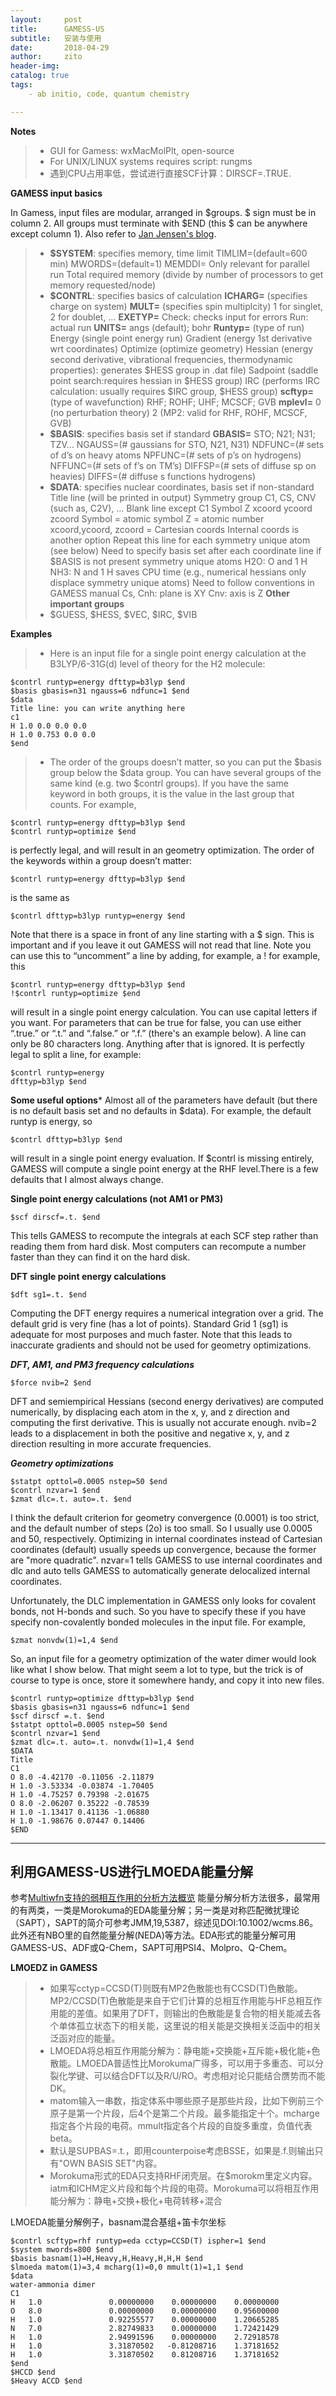 ```yaml
---
layout:     post
title:      GAMESS-US
subtitle:   安装与使用
date:       2018-04-29
author:     zito
header-img: 
catalog: true
tags:
    - ab initio, code, quantum chemistry

---
```

**Notes**
> * GUI for Gamess: wxMacMolPlt, open-source
> * For UNIX/LINUX systems requires script: rungms
> * 遇到CPU占用率低，尝试进行直接SCF计算：DIRSCF=.TRUE.


**GAMESS input basics** 

In Gamess, input files are modular, arranged in \$groups.
\$ sign must be in column 2.
All groups must terminate with \$END (this $ can be anywhere except column 1).
Also refer to [Jan Jensen's blog](http://molecularmodelingbasics.blogspot.com/2009/07/some-gamess-input-basics_24.html).

>* **\$SYSTEM**: specifies memory, time limit
TIMLIM=(default=600 min)
MWORDS=(default=1)
MEMDDI= Only relevant for parallel run
Total required memory (divide by number of processors to get memory 
requested/node)
>* **\$CONTRL**: specifies basics of calculation
**ICHARG=** (specifies charge on system)
**MULT=** (specifies spin multiplcity)
1 for singlet, 2 for doublet, …
**EXETYP=**
Check: checks input for errors
Run: actual run
**UNITS=**
angs (default); bohr
**Runtyp=** (type of run)
Energy (single point energy run)
Gradient (energy 1st derivative wrt coordinates)
Optimize (optimize geometry)
Hessian (energy second derivative, vibrational
frequencies, thermodynamic properties):
generates \$HESS group in .dat file)
Sadpoint (saddle point search:requires hessian in \$HESS group)
IRC (performs IRC calculation: usually requires \$IRC group, \$HESS group)
**scftyp=** (type of wavefunction)
RHF; ROHF; UHF; MCSCF; GVB
**mplevl=**
0 (no perturbation theory)
2 (MP2: valid for RHF, ROHF, MCSCF, GVB)
>* **\$BASIS**: specifies basis set if standard
**GBASIS=** STO; N21; N31; TZV…
NGAUSS=(# gaussians for STO, N21, N31)
NDFUNC=(# sets of d’s on heavy atoms
NPFUNC=(# sets of p’s on hydrogens)
NFFUNC=(# sets of f’s on TM’s)
DIFFSP=(# sets of diffuse sp on heavies)
DIFFS=(# diffuse s functions hydrogens)
>* **\$DATA**: specifies nuclear coordinates, basis set if non-standard
Title line (will be printed in output)
Symmetry group
C1, CS, CNV (such as, C2V), …
Blank line except C1
Symbol Z xcoord ycoord zcoord
Symbol = atomic symbol
Z = atomic number
xcoord,ycoord, zcoord = Cartesian coords
Internal coords is another option
Repeat this line for each symmetry unique atom (see below)
Need to specify basis set after each
coordinate line if \$BASIS is not present
symmetry unique atoms
H2O: O and 1 H
NH3: N and 1 H
saves CPU time (e.g., numerical hessians only displace symmetry unique atoms)
Need to follow conventions in GAMESS manual
Cs, Cnh: plane is XY
Cnv: axis is Z
**Other important groups**
>* \$GUESS, \$HESS, \$VEC, \$IRC, \$VIB

**Examples**
> * Here is an input file for a single point energy calculation at the B3LYP/6-31G(d) level of theory for the H2 molecule:
```
$contrl runtyp=energy dfttyp=b3lyp $end
$basis gbasis=n31 ngauss=6 ndfunc=1 $end
$data
Title line: you can write anything here
c1
H 1.0 0.0 0.0 0.0
H 1.0 0.753 0.0 0.0
$end
```
> * The order of the groups doesn’t matter, so you can put the \$basis group below the \$data group. You can have several groups of the same kind (e.g. two \$contrl groups). If you have the same keyword in both groups, it is the value in the last group that counts. For example,
```
$contrl runtyp=energy dfttyp=b3lyp $end
$contrl runtyp=optimize $end
```
is perfectly legal, and will result in an geometry optimization.
The order of the keywords within a group doesn’t matter:
```
$contrl runtyp=energy dfttyp=b3lyp $end
```
is the same as
```
$contrl dfttyp=b3lyp runtyp=energy $end
```
Note that there is a space in front of any line starting with a $ sign. This is important and if you leave it out GAMESS will not read that line. Note you can use this to “uncomment” a line by adding, for example, a ! for example, this
```
$contrl runtyp=energy dfttyp=b3lyp $end
!$contrl runtyp=optimize $end
```
will result in a single point energy calculation. You can use capital letters if you want. For parameters that can be true for false, you can use either “.true.” or “.t.” and “.false.” or “.f.” (there's an example below). 
A line can only be 80 characters long. Anything after that is ignored. It is perfectly legal to split a line, for example:
```
$contrl runtyp=energy
dfttyp=b3lyp $end
```
**Some useful options***
Almost all of the parameters have default (but there is no default basis set and no defaults in $data). For example, the default runtyp is energy, so
```
$contrl dfttyp=b3lyp $end
```
will result in a single point energy evaluation. If \$contrl is missing entirely, GAMESS will compute a single point energy at the RHF level.There is a few defaults that I almost always change.

**Single point energy calculations (not AM1 or PM3)**
```
$scf dirscf=.t. $end
```
This tells GAMESS to recompute the integrals at each SCF step rather than reading them from hard disk. Most computers can recompute a number faster than they can find it on the hard disk.

**DFT single point energy calculations**
```
$dft sg1=.t. $end
```
Computing the DFT energy requires a numerical integration over a grid. The default grid is very fine (has a lot of points). Standard Grid 1 (sg1) is adequate for most purposes and much faster. Note that this leads to inaccurate gradients and should not be used for geometry optimizations.

***DFT, AM1, and PM3 frequency calculations***
```
$force nvib=2 $end
```
DFT and semiempirical Hessians (second energy derivatives) are computed numerically, by displacing each atom in the x, y, and z direction and computing the first derivative. This is usually not accurate enough. nvib=2 leads to a displacement in both the positive and negative x, y, and z direction resulting in more accurate frequencies.

***Geometry optimizations***
```
$statpt opttol=0.0005 nstep=50 $end
$contrl nzvar=1 $end
$zmat dlc=.t. auto=.t. $end
```
I think the default criterion for geometry convergence (0.0001) is too strict, and the default number of steps (2o) is too small. So I usually use 0.0005 and 50, respectively. Optimizing in internal coordinates instead of Cartesian coordinates (default) usually speeds up convergence, because the former are "more quadratic". nzvar=1 tells GAMESS to use internal coordinates and dlc and auto tells GAMESS to automatically generate delocalized internal coordinates.

Unfortunately, the DLC implementation in GAMESS only looks for covalent bonds, not H-bonds and such. So you have to specify these if you have specify non-covalently bonded molecules in the input file. For example,
```
$zmat nonvdw(1)=1,4 $end
```
So, an input file for a geometry optimization of the water dimer would look like what I show below. That might seem a lot to type, but the trick is of course to type is once, store it somewhere handy, and copy it into new files.
```
$contrl runtyp=optimize dfttyp=b3lyp $end
$basis gbasis=n31 ngauss=6 ndfunc=1 $end
$scf dirscf =.t. $end
$statpt opttol=0.0005 nstep=50 $end
$contrl nzvar=1 $end
$zmat dlc=.t. auto=.t. nonvdw(1)=1,4 $end
$DATA
Title
C1
O 8.0 -4.42170 -0.11056 -2.11879
H 1.0 -3.53334 -0.03874 -1.70405
H 1.0 -4.75257 0.79398 -2.01675
O 8.0 -2.06207 0.35222 -0.78539
H 1.0 -1.13417 0.41136 -1.06880
H 1.0 -1.98676 0.07447 0.14406
$END
```

------

## 利用GAMESS-US进行LMOEDA能量分解 
参考[Multiwfn支持的弱相互作用的分析方法概览](http://sobereva.com/252)
能量分解分析方法很多，最常用的有两类，一类是Morokuma的EDA能量分解；另一类是对称匹配微扰理论（SAPT），SAPT的简介可参考JMM,19,5387，综述见DOI:10.1002/wcms.86。
此外还有NBO里的自然能量分解(NEDA)等方法。EDA形式的能量分解可用GAMESS-US、ADF或Q-Chem，SAPT可用PSI4、Molpro、Q-Chem。 

**LMOEDZ in GAMESS**
>* 如果写cctyp=CCSD(T)则既有MP2色散能也有CCSD(T)色散能。MP2/CCSD(T)色散能是来自于它们计算的总相互作用能与HF总相互作用能的差值。如果用了DFT，则输出的色散能是复合物的相关能减去各个单体孤立状态下的相关能，这里说的相关能是交换相关泛函中的相关泛函对应的能量。
>* LMOEDA将总相互作用能分解为：静电能+交换能+互斥能+极化能+色散能。LMOEDA普适性比Morokuma广得多，可以用于多重态、可以分裂化学键、可以结合DFT以及R/U/RO。考虑相对论只能结合赝势而不能DK。
>* matom输入一串数，指定体系中哪些原子是那些片段，比如下例前三个原子是第一个片段，后4个是第二个片段。最多能指定十个。mcharge指定各个片段的电荷。mmult指定各个片段的自旋多重度，负值代表beta。
>* 默认是SUPBAS=.t.，即用counterpoise考虑BSSE，如果是.f.则输出只有"OWN BASIS SET"内容。
>* Morokuma形式的EDA只支持RHF闭壳层。在$morokm里定义内容。iatm和ICHM定义片段和每个片段的电荷。Morokuma可以将相互作用能分解为：静电+交换+极化+电荷转移+混合

LMOEDA能量分解例子，basnam混合基组+笛卡尔坐标
```
$contrl scftyp=rhf runtyp=eda cctyp=CCSD(T) ispher=1 $end
$system mwords=800 $end
$basis basnam(1)=H,Heavy,H,Heavy,H,H,H $end
$lmoeda matom(1)=3,4 mcharg(1)=0,0 mmult(1)=1,1 $end
$data
water-ammonia dimer
C1
H   1.0               0.00000000    0.00000000    0.00000000
O   8.0               0.00000000    0.00000000    0.95600000
H   1.0               0.92255577    0.00000000    1.20665285
N   7.0               2.82749833    0.00000000    1.72421429
H   1.0               2.94991596    0.00000000    2.72918578
H   1.0               3.31870502   -0.81208716    1.37181652
H   1.0               3.31870502    0.81208716    1.37181652
$end
$HCCD $end
$Heavy ACCD $end
```

